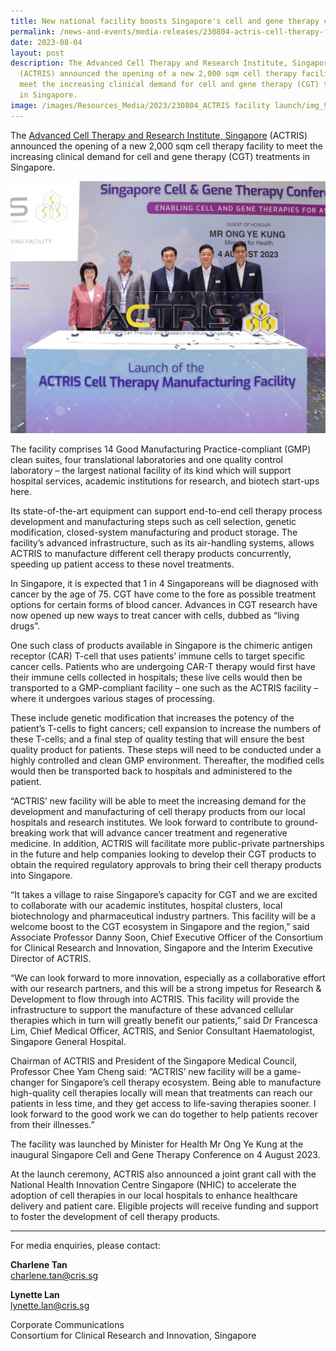 ```yaml
---
title: New national facility boosts Singapore's cell and gene therapy capabilities
permalink: /news-and-events/media-releases/230804-actris-cell-therapy-facility/
date: 2023-08-04
layout: post
description: The Advanced Cell Therapy and Research Institute, Singapore
  (ACTRIS) announced the opening of a new 2,000 sqm cell therapy facility to
  meet the increasing clinical demand for cell and gene therapy (CGT) treatments
  in Singapore.
image: /images/Resources_Media/2023/230804_ACTRIS facility launch/img_9076.jpg
---
```

The [Advanced Cell Therapy and Research Institute, Singapore](https://actris.sg) (ACTRIS) announced the opening of a new 2,000 sqm cell therapy facility to meet the increasing clinical demand for cell and gene therapy (CGT) treatments in Singapore.

![](/images/Resources_Media/2023/230804_ACTRIS%20facility%20launch/img_9076.jpg)

The facility comprises 14 Good Manufacturing Practice-compliant (GMP) clean suites, four translational laboratories and one quality control laboratory – the largest national facility of its kind which will support hospital services, academic institutions for research, and biotech start-ups here.

Its state-of-the-art equipment can support end-to-end cell therapy process development and manufacturing steps such as cell selection, genetic modification, closed-system manufacturing and product storage. The facility’s advanced infrastructure, such as its air-handling systems, allows ACTRIS to manufacture different cell therapy products concurrently, speeding up patient access to these novel treatments.

In Singapore, it is expected that 1 in 4 Singaporeans will be diagnosed with cancer by the age of 75. CGT have come to the fore as possible treatment options for certain forms of blood cancer. Advances in CGT research have now opened up new ways to treat cancer with cells, dubbed as “living drugs”.

One such class of products available in Singapore is the chimeric antigen receptor (CAR) T-cell that uses patients’ immune cells to target specific cancer cells. Patients who are undergoing CAR-T therapy would first have their immune cells collected in hospitals; these live cells would then be transported to a GMP-compliant facility – one such as the ACTRIS facility – where it undergoes various stages of processing.

These include genetic modification that increases the potency of the patient’s T-cells to fight cancers; cell expansion to increase the numbers of these T-cells; and a final step of quality testing that will ensure the best quality product for patients. These steps will need to be conducted under a highly controlled and clean GMP environment. Thereafter, the modified cells would then be transported back to hospitals and administered to the patient.


“ACTRIS’ new facility will be able to meet the increasing demand for the development and manufacturing of cell therapy products from our local hospitals and research institutes. We look forward to contribute to ground-breaking work that will advance cancer treatment and regenerative medicine. In addition, ACTRIS will facilitate more public-private partnerships in the future and help companies looking to develop their CGT products to obtain the required regulatory approvals to bring their cell therapy products into Singapore.

“It takes a village to raise Singapore’s capacity for CGT and we are excited to collaborate with our academic institutes, hospital clusters, local biotechnology and pharmaceutical industry partners. This facility will be a welcome boost to the CGT ecosystem in Singapore and the region,” said Associate Professor Danny Soon, Chief Executive Officer of the Consortium for Clinical Research and Innovation, Singapore and the Interim Executive Director of ACTRIS.

“We can look forward to more innovation, especially as a collaborative effort with our research partners, and this will be a strong impetus for Research &amp; Development to flow through into ACTRIS. This facility will provide the infrastructure to support the manufacture of these advanced cellular therapies which in turn will greatly benefit our patients,” said Dr Francesca Lim, Chief Medical Officer, ACTRIS, and Senior Consultant Haematologist, Singapore General Hospital.

Chairman of ACTRIS and President of the Singapore Medical Council, Professor Chee Yam Cheng said: “ACTRIS’ new facility will be a game-changer for Singapore’s cell therapy ecosystem. Being able to manufacture high-quality cell therapies locally will mean that treatments can reach our patients in less time, and they get access to life-saving therapies sooner. I look forward to the good work we can do together to help patients recover from their illnesses.”

The facility was launched by Minister for Health Mr Ong Ye Kung at the inaugural Singapore Cell and Gene Therapy Conference on 4 August 2023. 

At the launch ceremony, ACTRIS also announced a joint grant call with the National Health Innovation Centre Singapore (NHIC) to accelerate the adoption of cell therapies in our local hospitals to enhance healthcare delivery and patient care. Eligible projects will receive funding and support to foster the development of cell therapy products. 

------

For media enquiries, please contact:

**Charlene Tan**<br>
charlene.tan@cris.sg

**Lynette Lan**<br>
lynette.lan@cris.sg

Corporate Communications<br>
Consortium for Clinical Research and Innovation, Singapore